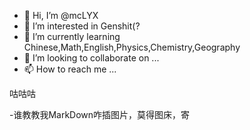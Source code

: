 - 👋 Hi, I’m @mcLYX
- 👀 I’m interested in Genshit(?
- 🌱 I’m currently learning Chinese,Math,English,Physics,Chemistry,Geography
- 💞️ I’m looking to collaborate on ...
- 📫 How to reach me ...

咕咕咕

-谁教教我MarkDown咋插图片，莫得图床，寄

<!---
mcLYX/mcLYX is a ✨ special ✨ repository because its `README.md` (this file) appears on your GitHub profile.
You can click the Preview link to take a look at your changes.
--->
